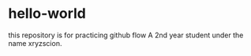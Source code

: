 # hello-world
this repository is for practicing github flow
A 2nd year student under the name xryzscion.
